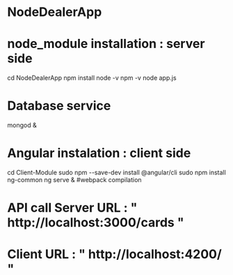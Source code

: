 # NodeDealerApp

# node_module installation : server side

cd NodeDealerApp
npm install
node -v
npm -v
node app.js

# Database service

mongod &

# Angular instalation : client side

cd Client-Module
sudo npm --save-dev install @angular/cli
sudo npm install ng-common
ng serve &  #webpack compilation


# API call Server URL : " http://localhost:3000/cards "
# Client URL          : " http://localhost:4200/ "
